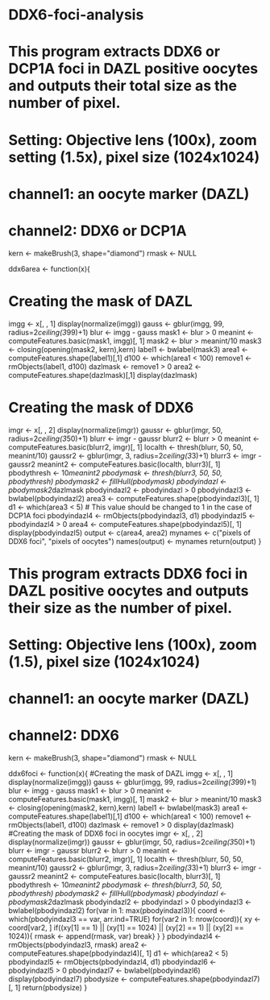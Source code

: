 # DDX6-foci-analysis
# This program extracts DDX6 or DCP1A foci in DAZL positive oocytes and outputs their total size as the number of pixel.
# Setting: Objective lens (100x), zoom setting (1.5x), pixel size (1024x1024)
# channel1: an oocyte marker (DAZL)
# channel2: DDX6 or DCP1A

kern <- makeBrush(3, shape="diamond")
rmask <- NULL

ddx6area <- function(x){
  # Creating the mask of DAZL
  imgg <- x[, , 1] 
  display(normalize(imgg))
  gauss <- gblur(imgg, 99, radius=2*ceiling(3*99)+1)
  blur <- imgg - gauss
  mask1 <- blur > 0
  meanint <- computeFeatures.basic(mask1, imgg)[, 1]
  mask2 <- blur > meanint/10
  mask3 <- closing(opening(mask2, kern),kern)
  label1 <- bwlabel(mask3)
  area1 <- computeFeatures.shape(label1)[,1]
  d100 <- which(area1 < 100)
  remove1 <- rmObjects(label1, d100)
  dazlmask <- remove1 > 0
  area2 <- computeFeatures.shape(dazlmask)[,1]
  display(dazlmask)
  # Creating the mask of DDX6
  imgr <- x[, , 2] 
  display(normalize(imgr))
  gaussr <- gblur(imgr, 50, radius=2*ceiling(3*50)+1)
  blurr <- imgr - gaussr
  blurr2 <- blurr > 0
  meanint <- computeFeatures.basic(blurr2, imgr)[, 1]
  localth <- thresh(blurr, 50, 50, meanint/10)
  gaussr2 <- gblur(imgr, 3, radius=2*ceiling(3*3)+1)
  blurr3 <- imgr - gaussr2
  meanint2 <- computeFeatures.basic(localth, blurr3)[, 1]
  pbodythresh <- 10*meanint2
  pbodymask <- thresh(blurr3, 50, 50, pbodythresh)
  pbodymask2 <- fillHull(pbodymask)
  pbodyindazl <- pbodymask2*dazlmask
  pbodyindazl2 <- pbodyindazl > 0
  pbodyindazl3 <- bwlabel(pbodyindazl2)
  area3 <- computeFeatures.shape(pbodyindazl3)[, 1]
  d1 <- which(area3 < 5) # This value should be changed to 1 in the case of DCP1A foci
  pbodyindazl4 <- rmObjects(pbodyindazl3, d1)
  pbodyindazl5 <- pbodyindazl4 > 0
  area4 <- computeFeatures.shape(pbodyindazl5)[, 1]
  display(pbodyindazl5)
  output <- c(area4, area2)
  mynames <- c("pixels of DDX6 foci", "pixels of oocytes")
  names(output) <- mynames
  return(output)
}

# This program extracts DDX6 foci in DAZL positive oocytes and outputs their size as the number of pixel.
# Setting: Objective lens (100x), zoom (1.5), pixel size (1024x1024)
# channel1: an oocyte marker (DAZL)
# channel2: DDX6

kern <- makeBrush(3, shape="diamond")
rmask <- NULL

ddx6foci <- function(x){
    #Creating the mask of DAZL
    imgg <- x[, , 1] 
    display(normalize(imgg))
    gauss <- gblur(imgg, 99, radius=2*ceiling(3*99)+1)
    blur <- imgg - gauss
    mask1 <- blur > 0
    meanint <- computeFeatures.basic(mask1, imgg)[, 1]
    mask2 <- blur > meanint/10
    mask3 <- closing(opening(mask2, kern),kern)
    label1 <- bwlabel(mask3)
    area1 <- computeFeatures.shape(label1)[,1]
    d100 <- which(area1 < 100)
    remove1 <- rmObjects(label1, d100)
    dazlmask <- remove1 > 0
    display(dazlmask)
    #Creating the mask of DDX6 foci in oocytes
    imgr <- x[, , 2] 
    display(normalize(imgr))
    gaussr <- gblur(imgr, 50, radius=2*ceiling(3*50)+1)
    blurr <- imgr - gaussr
    blurr2 <- blurr > 0
    meanint <- computeFeatures.basic(blurr2, imgr)[, 1]
    localth <- thresh(blurr, 50, 50, meanint/10)
    gaussr2 <- gblur(imgr, 3, radius=2*ceiling(3*3)+1)
    blurr3 <- imgr - gaussr2
    meanint2 <- computeFeatures.basic(localth, blurr3)[, 1]
    pbodythresh <- 10*meanint2
    pbodymask <- thresh(blurr3, 50, 50, pbodythresh)
    pbodymask2 <- fillHull(pbodymask)
    pbodyindazl <- pbodymask2*dazlmask
    pbodyindazl2 <- pbodyindazl > 0
    pbodyindazl3 <- bwlabel(pbodyindazl2)
    for(var in 1: max(pbodyindazl3)){ 
      coord <- which(pbodyindazl3 == var, arr.ind=TRUE)
      for(var2 in 1: nrow(coord)){
        xy <- coord[var2,  ]
        if((xy[1] == 1) || (xy[1] == 1024) || (xy[2] == 1) || (xy[2] == 1024)){
          rmask <- append(rmask, var)
          break} 
      }
    }
    pbodyindazl4 <- rmObjects(pbodyindazl3, rmask)
    area2 <- computeFeatures.shape(pbodyindazl4)[, 1]
    d1 <- which(area2 < 5)
    pbodyindazl5 <- rmObjects(pbodyindazl4, d1)
    pbodyindazl6 <- pbodyindazl5 > 0
    pbodyindazl7 <- bwlabel(pbodyindazl6)
    display(pbodyindazl7)
    pbodysize <- computeFeatures.shape(pbodyindazl7)[, 1]
    return(pbodysize)
}
    
    
